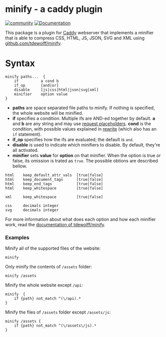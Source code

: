# minify - a caddy plugin

[![community](https://img.shields.io/badge/community-forum-ff69b4.svg?style=flat-square)](https://forum.caddyserver.com)
[![Documentation](https://img.shields.io/badge/godoc-reference-blue.svg?style=flat-square)](http://godoc.org/github.com/hacdias/caddy-minify)

This package is a plugin for [Caddy](https://caddyserver.com) webserver that implements a minifier that is able to compress CSS, HTML, JS, JSON, SVG and XML using [github.com/tdewolff/minify](https://github.com/tdewolff/minify).

# Syntax

```
minify paths...  {
    if          a cond b
    if_op       [and|or]
    disable     [js|css|html|json|svg|xml]
    minifier    option value
}
```

+ **paths** are space separated file paths to minify. If nothing is specified, the whole website will be minified.
+ **if** specifies a condition. Multiple ifs are AND-ed together by default. **a** and **b** are any string and may use [request placeholders](https://caddyserver.com/docs/placeholders). **cond** is the condition, with possible values explained in [rewrite](https://caddyserver.com/docs/rewrite#if) (which also has an `if` statement).
+ **if_op** specifies how the ifs are evaluated; the default is `and`.
+ **disable** is used to indicate which minifiers to disable. By default, they're all activated.
+ **minifier** sets **value** for **option** on that minifier. When the option is true or false, its omission is trated as `true`. The possible obtions are described bellow.

```
html    keep_default_attr_vals  [true|false]
html    keep_document_tags      [true|false]
html    keep_end_tags           [true|false]
html    keep_whitespace         [true|false]

xml     keep_whitespace         [true|false]

css     decimals integer
svg     decimals integer
```

For more information about what does each option and how each minifier work, read the [documentation of tdewolff/minify](https://github.com/tdewolff/minify/blob/master/README.md).

### Examples

Minify all of the supported files of the website:

```
minify
```

Only minify the contents of `/assets` folder:

```
minify /assets
```

Minify the whole website except `/api`:

```
minify  {
    if {path} not_match ^(\/api).*
}
```

Minify the files of `/assets` folder except `/assets/js`:

```
minify /assets {
    if {path} not_match ^(\/assets\/js).*
}
```
